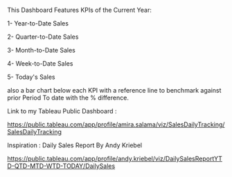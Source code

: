 This Dashboard Features KPIs of the Current Year:

1- Year-to-Date Sales

2- Quarter-to-Date Sales

3- Month-to-Date Sales

4- Week-to-Date Sales

5- Today's Sales

also a bar chart below each KPI with a reference line to benchmark against prior Period To date with the % difference.

Link to my Tableau Public Dashboard : 

https://public.tableau.com/app/profile/amira.salama/viz/SalesDailyTracking/SalesDailyTracking

Inspiration : Daily Sales Report By Andy Kriebel

https://public.tableau.com/app/profile/andy.kriebel/viz/DailySalesReportYTD-QTD-MTD-WTD-TODAY/DailySales

